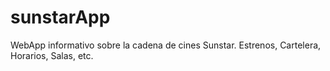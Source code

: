 sunstarApp
==========

WebApp informativo sobre la cadena de cines Sunstar. Estrenos, Cartelera, Horarios, Salas, etc.